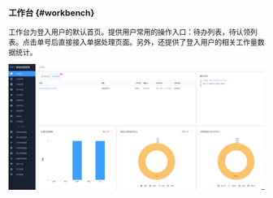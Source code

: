 ### 工作台 {#workbench}

工作台为登入用户的默认首页。提供用户常用的操作入口：待办列表，待认领列表。点击单号后直接接入单据处理页面。另外，还提供了登入用户的相关工作量数据统计。

![](../pic/3.gif)
